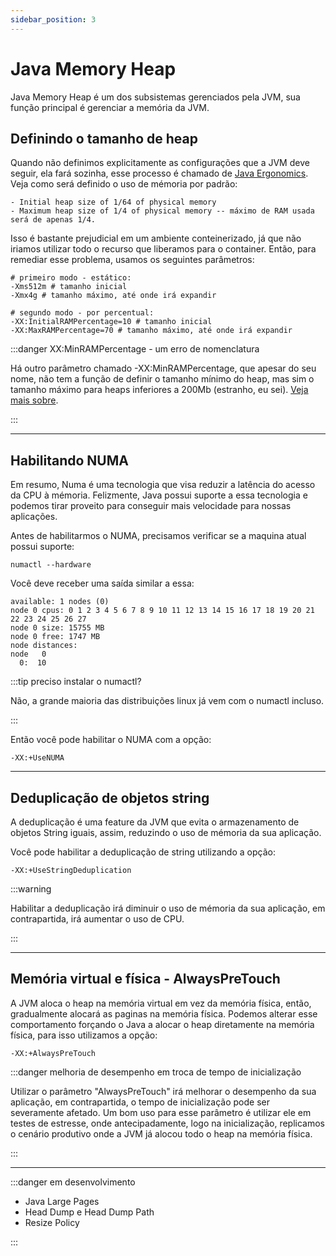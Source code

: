 ```yaml
---
sidebar_position: 3
---
```


# Java Memory Heap

Java Memory Heap é um dos subsistemas gerenciados pela JVM, sua função principal é gerenciar a memória da JVM.

## Definindo o tamanho de heap

Quando não definimos explicitamente as configurações que a JVM deve seguir, ela fará sozinha, esse processo é chamado de
[Java Ergonomics](https://docs.oracle.com/en/java/javase/22/gctuning/ergonomics.html). Veja como será definido o uso de
mémoria por padrão:

```text
- Initial heap size of 1/64 of physical memory 
- Maximum heap size of 1/4 of physical memory -- máximo de RAM usada será de apenas 1/4.
```

Isso é bastante prejudicial em um ambiente conteinerizado, já que não iriamos utilizar todo o recurso que liberamos para
o container. Então, para remediar esse problema, usamos os seguintes parâmetros:

```shell
# primeiro modo - estático:
-Xms512m # tamanho inicial
-Xmx4g # tamanho máximo, até onde irá expandir

# segundo modo - por percentual:
-XX:InitialRAMPercentage=10 # tamanho inicial
-XX:MaxRAMPercentage=70 # tamanho máximo, até onde irá expandir
```

:::danger XX:MinRAMPercentage - um erro de nomenclatura

Há outro parâmetro chamado -XX:MinRAMPercentage, que apesar do seu nome, não tem a função de definir o tamanho
mínimo do heap, mas sim o tamanho máximo para heaps inferiores a 200Mb (estranho, eu sei).
[Veja mais sobre](https://www.baeldung.com/java-jvm-parameters-rampercentage.).

:::

---

## Habilitando NUMA

Em resumo, Numa é uma tecnologia que visa reduzir a latência do acesso da CPU à mémoria.
Felizmente, Java possui suporte a essa tecnologia e podemos tirar proveito para conseguir mais velocidade para nossas
aplicações.

Antes de habilitarmos o NUMA, precisamos verificar se a maquina atual possui suporte:

```shell
numactl --hardware
```

Você deve receber uma saída similar a essa:

```text
available: 1 nodes (0)
node 0 cpus: 0 1 2 3 4 5 6 7 8 9 10 11 12 13 14 15 16 17 18 19 20 21 22 23 24 25 26 27
node 0 size: 15755 MB
node 0 free: 1747 MB
node distances:
node   0 
  0:  10 
```

:::tip preciso instalar o numactl?

Não, a grande maioria das distribuições linux já vem com o numactl incluso.

:::

Então você pode habilitar o NUMA com a opção:

```shell
-XX:+UseNUMA
```

---

## Deduplicação de objetos string

A deduplicação é uma feature da JVM que evita o armazenamento de objetos String iguais, assim, reduzindo o uso de
mémoria
da sua aplicação.

Você pode habilitar a deduplicação de string utilizando a opção:

```shell
-XX:+UseStringDeduplication
```

:::warning

Habilitar a deduplicação irá diminuir o uso de mémoria da sua aplicação, em contrapartida, irá aumentar o uso de CPU.

:::

---

## Memória virtual e física - AlwaysPreTouch

A JVM aloca o heap na memória virtual em vez da memória física, então, gradualmente alocará as paginas na memória
física. Podemos alterar esse comportamento forçando o Java a alocar o heap diretamente na memória física, para isso
utilizamos a opção:

```shell
-XX:+AlwaysPreTouch
```

:::danger melhoria de desempenho em troca de tempo de inicialização

Utilizar o parâmetro "AlwaysPreTouch" irá melhorar o desempenho da sua aplicação, em contrapartida, o tempo de
inicialização
pode ser severamente afetado. Um bom uso para esse parâmetro é utilizar ele em testes de estresse, onde antecipadamente,
logo na inicialização, replicamos o cenário produtivo onde a JVM já alocou todo o heap na memória física.

:::

---
:::danger em desenvolvimento

- Java Large Pages
- Head Dump e Head Dump Path
- Resize Policy

:::

